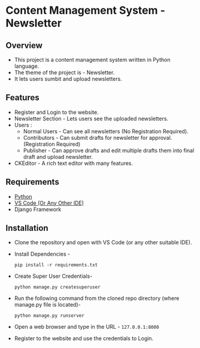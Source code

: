 # Content Management System - Newsletter
## Overview
* This project is a content management system written in Python language.
* The theme of the project is - Newsletter.
* It lets users sumbit and upload newsletters.

## Features
* Register and Login to the website.
* Newsletter Section - Lets users see the uploaded newsletters.
* Users :
  - Normal Users - Can see all newsletters (No Registration Required).
  - Contributors  - Can submit drafts for newsletter for approval. (Registration Required)
  - Publisher - Can approve drafts and edit multiple drafts them into final draft and upload newsletter.
* CKEditor - A rich text editor with many features.

## Requirements
* [Python](https://www.python.org/downloads/)
* [VS Code (Or Any Other IDE)](https://code.visualstudio.com/download)
* Django Framework

## Installation
* Clone the repository and open with VS Code (or any other suitable IDE).
* Install Dependencies - 

  ```pip install -r requirements.txt```
  
* Create Super User Credentials-
  
  ```python manage.py createsuperuser```
* Run the following command from the cloned repo directory (where manage.py file is located)-

  ```python manage.py runserver```
* Open a web browser and type in the URL - ```127.0.0.1:8000```
* Register to the website and use the credentials to Login.

